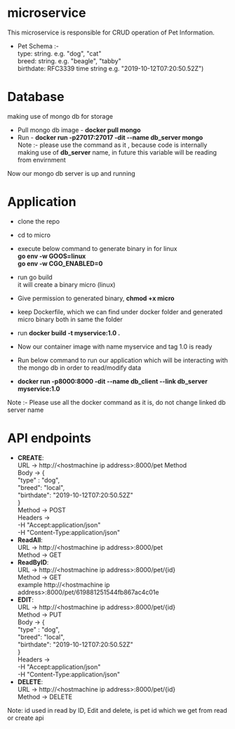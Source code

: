 # microservice
This microservice is responsible for CRUD operation of Pet Information.  
- Pet Schema :-  
  type: string. e.g. "dog", "cat"  
  breed: string. e.g. "beagle", "tabby"  
  birthdate: RFC3339 time string e.g. "2019-10-12T07:20:50.52Z")  
  
# Database  
making use of mongo db for storage    
- Pull mongo db image - **docker pull mongo**  
- Run - **docker run -p27017:27017 -dit --name db_server  mongo**  
Note :- please use the command as it , because code is internally making use of **db_server** name, in future this variable will be reading from envirnment  
  
Now our mongo db server is up and running  


# Application  
  
- clone the repo  
- cd to micro  
- execute below command to generate binary in for linux  
**go env -w GOOS=linux  
go env -w CGO_ENABLED=0**  
- run go build  
it will create a binary micro (linux) 
- Give permission to generated binary, **chmod +x micro**   
- keep Dockerfile,  which we can find under docker folder and generated micro binary both in same the folder  
- run  **docker build -t myservice:1.0 .**  
  
- Now our container image with name myservice and tag 1.0 is ready  
- Run below command to run our application which will be interacting with the mongo db in order to read/modify data  
- **docker run -p8000:8000 -dit --name db_client --link db_server myservice:1.0**  
  
Note :- Please use all the docker command as it is, do not change linked db server name  
  
# API endpoints  
- **CREATE**:  
  URL -> http://\<hostmachine ip address>:8000/pet Method    
  Body -> {  
  "type" : "dog",  
  "breed": "local",  
  "birthdate": "2019-10-12T07:20:50.52Z"  
  }  
  Method -> POST  
  Headers ->      
   -H "Accept:application/json"  
   -H "Content-Type:application/json"     
- **ReadAll**:  
  URL -> http://\<hostmachine ip address>:8000/pet  
  Method -> GET    
- **ReadByID**:  
  URL -> http://\<hostmachine ip address>:8000/pet/{id}  
  Method -> GET  
  example http://\<hostmachine ip address>:8000/pet/619881251544fb867ac4c01e  
- **EDIT**:  
   URL -> http://\<hostmachine ip address>:8000/pet/{id}  
   Method -> PUT  
   Body -> {  
  "type" : "dog",  
  "breed": "local",  
  "birthdate": "2019-10-12T07:20:50.52Z"  
  }  
  Headers ->      
   -H "Accept:application/json"  
   -H "Content-Type:application/json"  
- **DELETE**:  
  URL -> http://\<hostmachine ip address>:8000/pet/{id}  
  Method -> DELETE  
  
Note: id used in read by ID, Edit and delete, is pet id which we get from read or create api  
